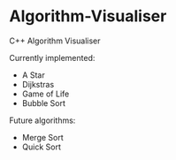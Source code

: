 # Algorithm-Visualiser
C++ Algorithm Visualiser

Currently implemented:
- A Star
- Dijkstras
- Game of Life
- Bubble Sort

Future algorithms:
- Merge Sort
- Quick Sort
